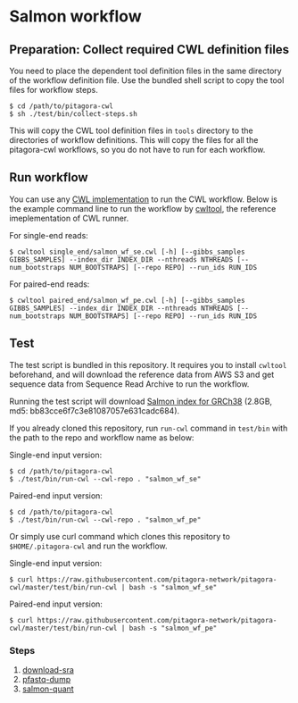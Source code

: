 # Salmon workflow

## Preparation: Collect required CWL definition files

You need to place the dependent tool definition files in the same directory of the workflow definition file. Use the bundled shell script to copy the tool files for workflow steps.

```
$ cd /path/to/pitagora-cwl
$ sh ./test/bin/collect-steps.sh
```

This will copy the CWL tool definition files in `tools` directory to the directories of workflow definitions. This will copy the files for all the pitagora-cwl workflows, so you do not have to run for each workflow.

## Run workflow

You can use any [CWL implementation](https://www.commonwl.org/#Implementations) to run the CWL workflow. Below is the example command line to run the workflow by [cwltool](https://github.com/common-workflow-language/cwltool/), the reference imeplementation of CWL runner.

For single-end reads:

```
$ cwltool single_end/salmon_wf_se.cwl [-h] [--gibbs_samples GIBBS_SAMPLES] --index_dir INDEX_DIR --nthreads NTHREADS [--num_bootstraps NUM_BOOTSTRAPS] [--repo REPO] --run_ids RUN_IDS
```

For paired-end reads:

```
$ cwltool paired_end/salmon_wf_pe.cwl [-h] [--gibbs_samples GIBBS_SAMPLES] --index_dir INDEX_DIR --nthreads NTHREADS [--num_bootstraps NUM_BOOTSTRAPS] [--repo REPO] --run_ids RUN_IDS
```

## Test

The test script is bundled in this repository. It requires you to install `cwltool` beforehand, and will download the reference data from AWS S3 and get sequence data from Sequence Read Archive to run the workflow.

Running the test script will download [Salmon index for GRCh38](https://s3.amazonaws.com/nig-reference/GRCh38/salmon_index/salmon_GRCh38.tar.gz) (2.8GB, md5: bb83cce6f7c3e81087057e631cadc684).

If you already cloned this repository, run `run-cwl` command in `test/bin` with the path to the repo and workflow name as below:

Single-end input version:

```
$ cd /path/to/pitagora-cwl
$ ./test/bin/run-cwl --cwl-repo . "salmon_wf_se"
```

Paired-end input version:

```
$ cd /path/to/pitagora-cwl
$ ./test/bin/run-cwl --cwl-repo . "salmon_wf_pe"
```

Or simply use curl command which clones this repository to `$HOME/.pitagora-cwl` and run the workflow.

Single-end input version:

```
$ curl https://raw.githubusercontent.com/pitagora-network/pitagora-cwl/master/test/bin/run-cwl | bash -s "salmon_wf_se"
```

Paired-end input version:

```
$ curl https://raw.githubusercontent.com/pitagora-network/pitagora-cwl/master/test/bin/run-cwl | bash -s "salmon_wf_pe"
```

### Steps

1. [download-sra](/tools/download-sra)
2. [pfastq-dump](/tools/pfastq-dump)
3. [salmon-quant](/tools/salmon/quant)
